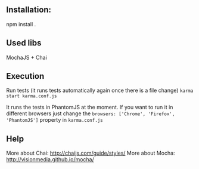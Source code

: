 ## Installation:

npm install .

## Used libs
MochaJS + Chai

## Execution

Run tests (it runs tests automatically again once there is a file change)
`karma start karma.conf.js`

It runs the tests in PhantomJS at the moment. If you want to run it in different browsers
just change the `browsers: ['Chrome', 'Firefox', 'PhantomJS']` property in `karma.conf.js`

## Help

More about Chai: http://chaijs.com/guide/styles/
More about Mocha: http://visionmedia.github.io/mocha/